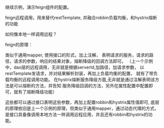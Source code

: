 继续示例，演示feign组件的配置。

feign远程调用，用来替代restTemplate, 并融合robbin负载均衡，和hystrix熔断的功能

如何像本地一样调用远程？

feign的原理：

类似于通用mapper, 使用接口的形式，加上注解，
表明请求的服务，请求的路径，请求的参数，响应的结果对象，熔断降级的回调方法即可。
（上一个示例中，dao层的远程调用，无非就是根据serverId,加路径，加请求参数，
以restTemplate发请求，并对结果解析封装，再加上负载均衡的配置，
就有了带负载均衡的远程调用功能。
在hystrix熔断服务降级方面,无非就是通过注解表明该方法是可以熔断的方法，并告知
服务降级回调的方法，另外在属性配置中配置即可，就有了熔断降级功能）

这些都可以通过接口表明这些参数，再加上配置robbin和hystrix属性值即可,
底层的原理依旧是上一个示例的原理，但类似于通用mapper，通过动态代理的方式，
是接口具备像调用本地方法一样调用远程应用，并且还有robbin和hystrix的功能。